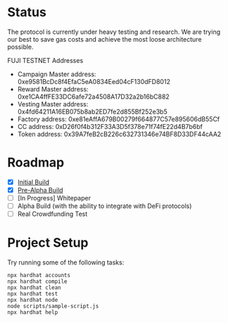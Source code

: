 # Status

The protocol is currently under heavy testing and research. We are trying our best to save gas costs and achieve the most loose architecture possible. 

FUJI TESTNET Addresses

- Campaign Master address: 0xe9581BcDc8f4EfaC5eA0834Eed04cF130dFD8012
- Reward Master address: 0xe1CA4ffFE33DC6afe72a4508A17D32a2b16bC882
- Vesting Master address: 0x4fd64211A16EB075b8ab2ED7fe2d855Bf252e3b5
- Factory address: 0xe81eAffA679B00279f664877C57e895606dB55Cf
- CC address: 0xD26f0f4b312F33A3D5f378e71f74fE22d4B7b6bf
- Token address: 0x39A7feB2cB226c632731346e74BF8D33DF44cAA2 


# Roadmap

 * [x] [Initial Build](https://github.com/SupaHeroes/supaheroes)
 * [x] [Pre-Alpha Build](https://github.com/SupaHeroes/supaheroes)
 * [ ] [In Progress] Whitepaper
 * [ ] Alpha Build (with the ability to integrate with DeFi protocols)
 * [ ] Real Crowdfunding Test

# Project Setup

Try running some of the following tasks:

```shell
npx hardhat accounts
npx hardhat compile
npx hardhat clean
npx hardhat test
npx hardhat node
node scripts/sample-script.js
npx hardhat help
```
